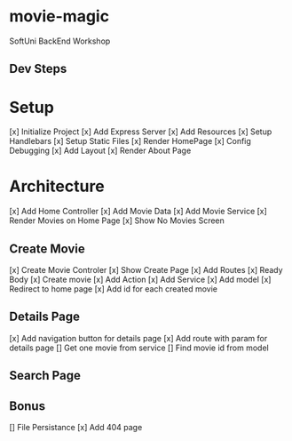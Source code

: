 # movie-magic
SoftUni BackEnd Workshop


## Dev Steps

# Setup
[x] Initialize Project
[x] Add Express Server
[x] Add Resources
[x] Setup Handlebars
[x] Setup Static Files
[x] Render HomePage
[x] Config Debugging
[x] Add Layout
[x] Render About Page

# Architecture
[x] Add Home Controller
[x] Add Movie Data
[x] Add Movie Service
[x] Render Movies on Home Page
[x] Show No Movies Screen

## Create Movie
[x] Create Movie Controler
[x] Show Create Page
[x] Add Routes
[x] Ready Body
[x] Create movie
 [x] Add Action
 [x] Add Service
 [x] Add model
[x] Redirect to home page
[x] Add id for each created movie

## Details Page
[x] Add navigation button for details page
[x] Add route with param for details page
[] Get one movie from service
[] Find movie id from model
## Search Page
## Bonus 
[] File Persistance
[x] Add 404 page